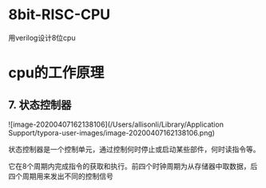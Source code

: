 # 8bit-RISC-CPU
用verilog设计8位cpu
# cpu的工作原理

## 7. 状态控制器

![image-20200407162138106](/Users/allisonli/Library/Application Support/typora-user-images/image-20200407162138106.png)

状态控制器是一个控制单元，通过控制何时停止或启动某些部件，何时读指令等。

它在8个周期内完成指令的获取和执行。前四个时钟周期为从存储器中取数据，后四个周期用来发出不同的控制信号